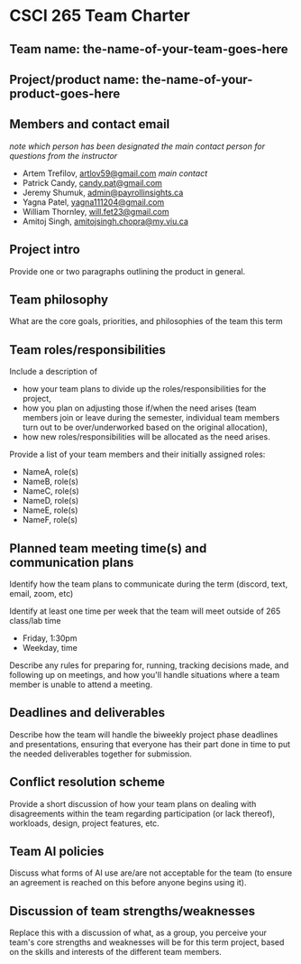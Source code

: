 
# CSCI 265 Team Charter

## Team name: the-name-of-your-team-goes-here

## Project/product name: the-name-of-your-product-goes-here

## Members and contact email

*note which person has been designated the main contact person for questions from the instructor*


 - Artem Trefilov, artlov59@gmail.com *main contact*
 - Patrick Candy, candy.pat@gmail.com
 - Jeremy Shumuk, admin@payrollinsights.ca
 - Yagna Patel, yagna111204@gmail.com
 - William Thornley, will.fet23@gmail.com
 - Amitoj Singh, amitojsingh.chopra@my.viu.ca

## Project intro

Provide one or two paragraphs outlining the product in general.

## Team philosophy

What are the core goals, priorities, and philosophies of the team this term

## Team roles/responsibilities

Include a description of
 - how your team plans to divide up the roles/responsibilities for the project,
 - how you plan on adjusting those if/when the need arises (team members join or leave during the semester, individual team members turn out to be over/underworked based on the original allocation),
 - how new roles/responsibilities will be allocated as the need arises.

Provide a list of your team members and their initially assigned roles:
 - NameA, role(s)
 - NameB, role(s)
 - NameC, role(s)
 - NameD, role(s)
 - NameE, role(s)
 - NameF, role(s)

## Planned team meeting time(s) and communication plans

Identify how the team plans to communicate during the term (discord, text, email, zoom, etc)

Identify at least one time per week that the team will meet outside of 265 class/lab time
 - Friday, 1:30pm
 - Weekday, time

Describe any rules for preparing for, running, tracking decisions made, and following up on meetings,
and how you'll handle situations where a team member is unable to attend a meeting.

## Deadlines and deliverables

Describe how the team will handle the biweekly project phase deadlines and presentations,
ensuring that everyone has their part done in time to put the needed deliverables together
for submission.

## Conflict resolution scheme

Provide a short discussion of how your team plans on dealing with disagreements within the team
regarding participation (or lack thereof), workloads, design, project features, etc.

## Team AI policies

Discuss what forms of AI use are/are not acceptable for the team (to ensure an agreement is
reached on this before anyone begins using it).

## Discussion of team strengths/weaknesses

Replace this with a discussion of what, as a group, you perceive your team's core strengths
and weaknesses will be for this term project, based on the skills
and interests of the different team members.

